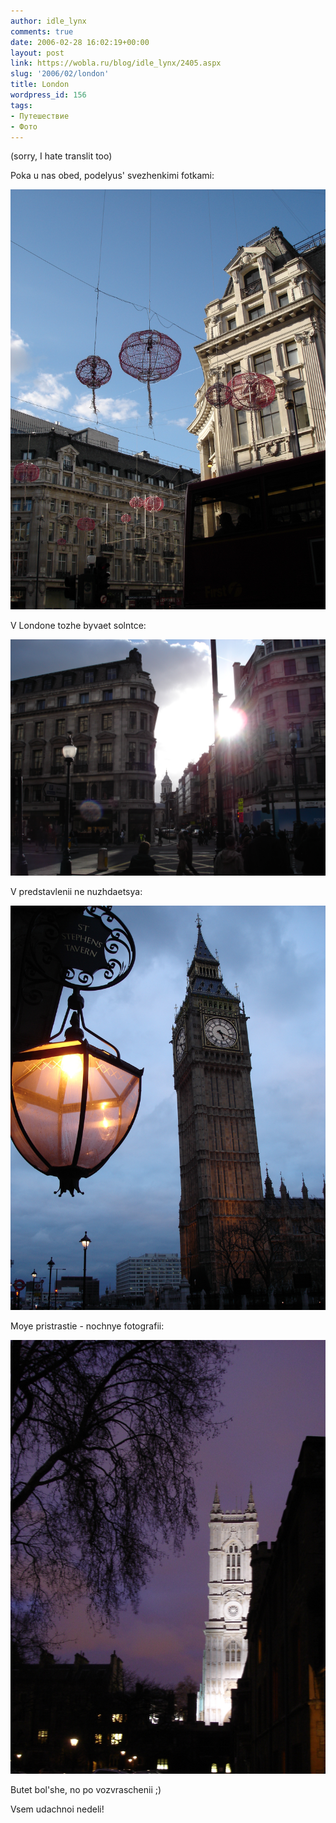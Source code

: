 ```yaml
---
author: idle_lynx
comments: true
date: 2006-02-28 16:02:19+00:00
layout: post
link: https://wobla.ru/blog/idle_lynx/2405.aspx
slug: '2006/02/london'
title: London
wordpress_id: 156
tags:
- Путешествие
- Фото
---
```


(sorry, I hate translit too)

Poka u nas obed, podelyus' svezhenkimi fotkami:

![London](images/2006/02/DSC05344.JPG)

V Londone tozhe byvaet solntce:

![London](images/2006/02/DSC05350.JPG)

V predstavlenii ne nuzhdaetsya:

![London - Big Ben](images/2006/02/DSC05378.JPG)

Moye pristrastie - nochnye fotografii:

![London - Night](images/2006/02/DSC05414.JPG)

Butet bol'she, no po vozvraschenii ;)

Vsem udachnoi nedeli!
